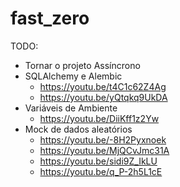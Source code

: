 # fast_zero

TODO:
- Tornar o projeto Assíncrono
- SQLAlchemy e Alembic
  - https://youtu.be/t4C1c62Z4Ag
  - https://youtu.be/yQtqkq9UkDA
- Variáveis de Ambiente
  - https://youtu.be/DiiKff1z2Yw
- Mock de dados aleatórios
  - https://youtu.be/-8H2Pyxnoek
  - https://youtu.be/MjQCvJmc31A
  - https://youtu.be/sidi9Z_IkLU
  - https://youtu.be/q_P-2h5L1cE
